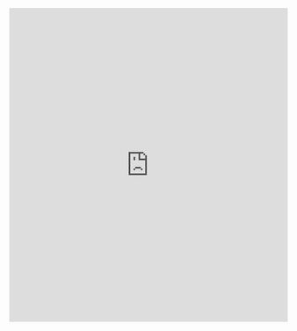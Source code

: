 <p><iframe allowfullscreen width="100%" height="569" class="google-slides-iframe" frameborder="0" scrolling="no" src="https://docs.google.com/presentation/d/e/2PACX-1vRacCms7K_fERonpCeohpehNLtWYV9z6nvWDIjwRX5hCZ1WYv9ZiWtfLMgU8UF43jaInU-eSUEUUVmZ/embed?start=false&amp;loop=false&amp;delayms=3000"></iframe></p>